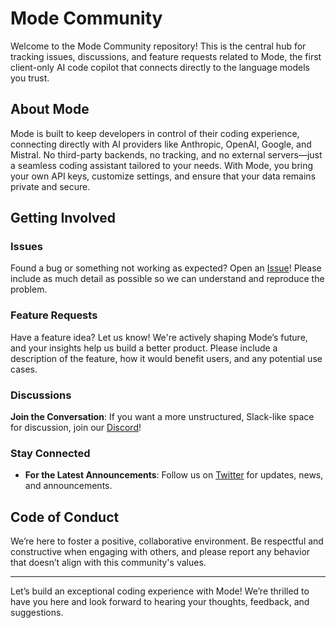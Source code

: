# Mode Community

Welcome to the Mode Community repository! This is the central hub for tracking issues, discussions, and feature requests related to Mode, the first client-only AI code copilot that connects directly to the language models you trust.

## About Mode

Mode is built to keep developers in control of their coding experience, connecting directly with AI providers like Anthropic, OpenAI, Google, and Mistral. No third-party backends, no tracking, and no external servers—just a seamless coding assistant tailored to your needs. With Mode, you bring your own API keys, customize settings, and ensure that your data remains private and secure.

## Getting Involved

### Issues
Found a bug or something not working as expected? Open an [Issue](https://github.com/modedevteam/mode-community/issues)! Please include as much detail as possible so we can understand and reproduce the problem.

### Feature Requests
Have a feature idea? Let us know! We're actively shaping Mode’s future, and your insights help us build a better product. Please include a description of the feature, how it would benefit users, and any potential use cases.

### Discussions
**Join the Conversation**: If you want a more unstructured, Slack-like space for discussion, join our [Discord](https://discord.gg/XHxbjcRM)!

### Stay Connected

- **For the Latest Announcements**: Follow us on [Twitter](https://twitter.com/modedevteam) for updates, news, and announcements.

## Code of Conduct
We’re here to foster a positive, collaborative environment. Be respectful and constructive when engaging with others, and please report any behavior that doesn’t align with this community's values.

---

Let’s build an exceptional coding experience with Mode! We’re thrilled to have you here and look forward to hearing your thoughts, feedback, and suggestions.
